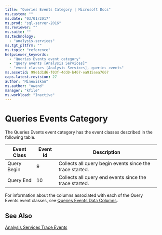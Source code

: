 ```yaml
---
title: "Queries Events Category | Microsoft Docs"
ms.custom: ""
ms.date: "03/01/2017"
ms.prod: "sql-server-2016"
ms.reviewer: ""
ms.suite: ""
ms.technology: 
  - "analysis-services"
ms.tgt_pltfrm: ""
ms.topic: "reference"
helpviewer_keywords: 
  - "Queries Events event category"
  - "query events [Analysis Services]"
  - "event classes [Analysis Services], queries events"
ms.assetid: 99e1d1d6-f03f-4dd0-b467-ea915aea7667
caps.latest.revision: 27
author: "Minewiskan"
ms.author: "owend"
manager: "kfile"
ms.workload: "Inactive"
---
```

# Queries Events Category
  The Queries Events event category has the event classes described in the following table.  
  
|Event Class|Event Id|Description|  
|-----------------|--------------|-----------------|  
|Query Begin|9|Collects all query begin events since the trace started.|  
|Query End|10|Collects all query end events since the trace started.|  
  
 For information about the columns associated with each of the Query Events event classes, see [Queries Events Data Columns](../../analysis-services/trace-events/queries-events-data-columns.md).  
  
## See Also  
 [Analysis Services Trace Events](../../analysis-services/trace-events/analysis-services-trace-events.md)  
  
  

